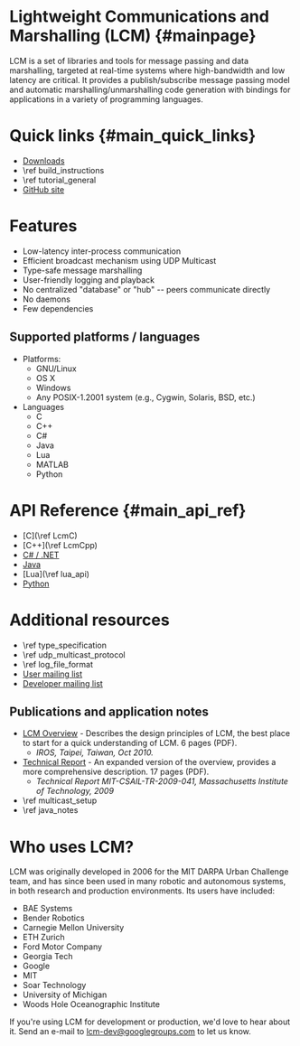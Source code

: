 Lightweight Communications and Marshalling (LCM) {#mainpage}
====

LCM is a set of libraries and tools for message passing and data marshalling,
targeted at real-time systems where high-bandwidth and low latency are
critical. It provides a publish/subscribe message passing model and automatic
marshalling/unmarshalling code generation with bindings for applications in a
variety of programming languages.

# Quick links {#main_quick_links}

 - [Downloads](https://github.com/lcm-proj/lcm/releases)
 - \ref build_instructions
 - \ref tutorial_general
 - [GitHub site](https://github.com/lcm-proj/lcm)

# Features

* Low-latency inter-process communication
* Efficient broadcast mechanism using UDP Multicast
* Type-safe message marshalling
* User-friendly logging and playback
* No centralized "database" or "hub" -- peers communicate directly
* No daemons
* Few dependencies

## Supported platforms / languages

* Platforms:
  * GNU/Linux
  * OS X
  * Windows
  * Any POSIX-1.2001 system (e.g., Cygwin, Solaris, BSD, etc.)
* Languages
  * C
  * C++
  * C#
  * Java
  * Lua
  * MATLAB
  * Python

# API Reference {#main_api_ref}

 - [C](\ref LcmC)
 - [C++](\ref LcmCpp)
 - [C# / .NET](lcm-dotnet/index.html)
 - [Java](javadocs/index.html)
 - [Lua](\ref lua_api)
 - [Python](python/index.html)

# Additional resources

 - \ref type_specification
 - \ref udp_multicast_protocol
 - \ref log_file_format
 - [User mailing list](http://groups.google.com/group/lcm-users)
 - [Developer mailing list](http://groups.google.com/group/lcm-dev)

## Publications and application notes

 - [LCM Overview](http://people.csail.mit.edu/albert/pubs/2010-huang-olson-moore-lcm-iros.pdf) - Describes the design principles of LCM, the best place to start for a quick understanding of LCM.  6 pages (PDF).
   - _IROS, Taipei, Taiwan, Oct 2010._
 - [Technical Report](http://dspace.mit.edu/bitstream/handle/1721.1/46708/MIT-CSAIL-TR-2009-041.pdf) - An expanded version of the overview, provides a more comprehensive description.  17 pages (PDF).
    - _Technical Report MIT-CSAIL-TR-2009-041, Massachusetts Institute of Technology, 2009_
 - \ref multicast_setup
 - \ref java_notes

# Who uses LCM?

LCM was originally developed in 2006 for the MIT DARPA Urban Challenge team,
and has since been used in many robotic and autonomous systems, in both
research and production environments. Its users have included:

* BAE Systems
* Bender Robotics
* Carnegie Mellon University
* ETH Zurich
* Ford Motor Company
* Georgia Tech
* Google
* MIT
* Soar Technology
* University of Michigan
* Woods Hole Oceanographic Institute

If you're using LCM for development or production, we'd love to hear about it.
Send an e-mail to lcm-dev@googlegroups.com to let us know.
